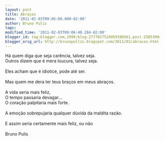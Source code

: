 ```yaml
---
layout: post
title: Abraços
date: '2011-02-03T09:06:00.000-02:00'
author: Bruno Pulis
tags: 
modified_time: '2011-02-03T09:06:40.284-02:00'
blogger_id: tag:blogger.com,1999:blog-2777827520959390561.post-258539945677490921
blogger_orig_url: http://brunopullis.blogspot.com/2011/02/abracos.html
---
```


Há quem diga que seja carência, talvez seja.<br />Outros dizem que é mera loucura, talvez seja.<br /><br />Eles acham que é idiotice, pode até ser.<br /><br />Mas quem me dera ter teus braços em meus abraços.<br /><br />A vida seria mais feliz,<br />O tempo passaria devagar...<br />O coração palpitaria mais forte.<br /><br />A emoção sobrepujaria qualquer dúvida da maldita razão.<br /><br />E assim seria certamente mais feliz, ou não<br /><br />Bruno Pulis